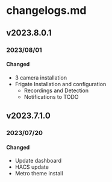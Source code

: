 # changelogs.md


## v2023.8.0.1
### 2023/08/01

#### Changed

- 3 camera installation
- Frigate Installation and configuration
    - Recordings and Detection
    - Notifications to TODO

## v2023.7.1.0
### 2023/07/20

#### Changed

- Update dashboard
- HACS update
- Metro theme install
